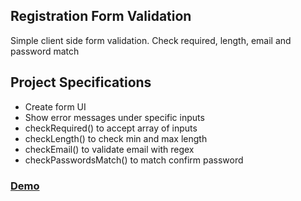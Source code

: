 ## Registration Form Validation

Simple client side form validation. Check required, length, email and password match

## Project Specifications

- Create form UI
- Show error messages under specific inputs
- checkRequired() to accept array of inputs
- checkLength() to check min and max length
- checkEmail() to validate email with regex
- checkPasswordsMatch() to match confirm password

<h3><a href="https://starchitect-form-validation.netlify.app/">Demo</a></h3>
